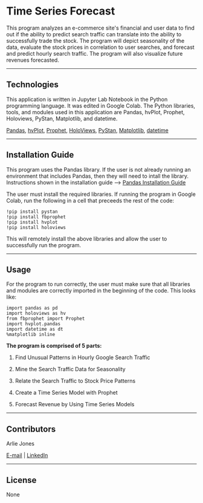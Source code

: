 # Time Series Forecast

This program analyzes an e-commerce site's financial and user data to find out if the ability to predict search traffic can translate into the ability to successfully trade the stock. The program will depict seasonality of the data, evaluate the stock prices in correlation to user searches, and forecast and predict hourly search traffic. The program will also visualize future revenues forecasted.

----

## Technologies
This application is written in Jupyter Lab Notebook in the Python programming language. It was edited in Google Colab. The Python libraries, tools, and modules used in this application are Pandas, hvPlot, Prophet, Holoviews, PyStan, Matplotlib, and datetime.

[Pandas](https://pandas.pydata.org/docs/index.html), [hvPlot](https://hvplot.holoviz.org/), [Prophet](https://facebook.github.io/prophet/), [HoloViews](https://holoviews.org/), [PyStan](https://pystan.readthedocs.io/en/latest/), [Matplotlib](https://matplotlib.org/), [datetime](https://docs.python.org/3/library/datetime.html)

----

## Installation Guide
This program uses the Pandas library. If the user is not already running an environment that includes Pandas, then they will need to intall the library. Instructions shown in the installation guide --> [Pandas Installation Guide](https://pandas.pydata.org/docs/getting_started/install.html)

The user must install the required libraries. If running the program in Google Colab, run the following in a cell that preceeds the rest of the code:

    !pip install pystan
    !pip install fbprophet
    !pip install hvplot
    !pip install holoviews

This will remotely install the above libraries and allow the user to successfully run the program.

----

## Usage
For the program to run correctly, the user must make sure that all libraries and modules are correctly imported in the beginning of the code. This looks like:

    import pandas as pd
    import holoviews as hv
    from fbprophet import Prophet
    import hvplot.pandas
    import datetime as dt
    %matplotlib inline


**The program is comprised of 5 parts:**

1. Find Unusual Patterns in Hourly Google Search Traffic

2. Mine the Search Traffic Data for Seasonality

3. Relate the Search Traffic to Stock Price Patterns

4. Create a Time Series Model with Prophet

5. Forecast Revenue by Using Time Series Models


----

## Contributors

Arlie Jones

[E-mail](arliejones98@gmail.com)  |  [LinkedIn](https://www.linkedin.com/in/arlie-jones-020092159/)

----

## License

None
